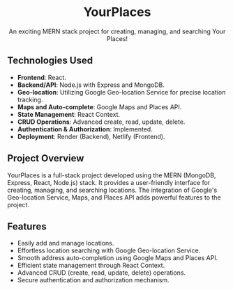 <div align="center">
  <h1>YourPlaces</h1>
  <p>
    An exciting MERN stack project for creating, managing, and searching Your Places!
  </p>
</div>

## Technologies Used

- **Frontend**: React.
- **Backend/API**: Node.js with Express and MongoDB.
- **Geo-location**: Utilizing Google Geo-location Service for precise location tracking.
- **Maps and Auto-complete**: Google Maps and Places API.
- **State Management**: React Context.
- **CRUD Operations**: Advanced create, read, update, delete.
- **Authentication & Authorization**: Implemented.
- **Deployment**: Render (Backend), Netlify (Frontend).

## Project Overview

YourPlaces is a full-stack project developed using the MERN (MongoDB, Express, React, Node.js) stack. It provides a user-friendly interface for creating, managing, and searching locations. The integration of Google's Geo-location Service, Maps, and Places API adds powerful features to the project.

## Features

- Easily add and manage locations.
- Effortless location searching with Google Geo-location Service.
- Smooth address auto-completion using Google Maps and Places API.
- Efficient state management through React Context.
- Advanced CRUD (create, read, update, delete) operations.
- Secure authentication and authorization mechanism.
